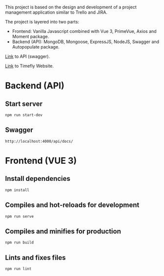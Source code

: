 This project is based on the design and development of a project management application similar to Trello and JIRA.

The project is layered into two parts:

- Frontend: Vanilla Javascript combined with Vue 3, PrimeVue, Axios and Moment package.
- Backend (API): MongoDB, Mongoose, ExpressJS, NodeJS, Swagger and Autopopulate package.

[Link](https://timefly-mevn.herokuapp.com/api/docs/) to API (swagger).

[Link](https://timefly-mevn.netlify.app/) to Timefly Website.



# Backend (API)

## Start server

```
npm run start-dev
```

## Swagger

```
http://localhost:4000/api/docs/
```

# Frontend (VUE 3)

## Install dependencies

```
npm install
```

## Compiles and hot-reloads for development

```
npm run serve
```

## Compiles and minifies for production

```
npm run build
```

## Lints and fixes files

```
npm run lint
```

